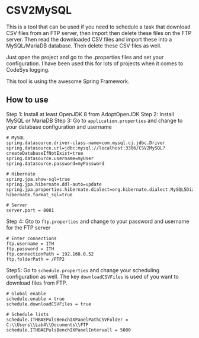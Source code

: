 # CSV2MySQL

This is a tool that can be used if you need to schedule a task that download CSV files from an FTP server, then import then delete these files on the FTP server. Then read the downloaded CSV files and import these into a MySQL/MariaDB database. Then delete these CSV files as well. 

Just open the project and go to the .properties files and set your configuration.
I have been used this for lots of projects when it comes to CodeSys logging. 

This tool is using the awesome Spring Framework.

## How to use

Step 1: Install at least OpenJDK 8 from AdoptOpenJDK
Step 2: Install MySQL or MariaDB
Step 3: Go to `application.properties` and change to your database configuration and username

```
# MySQL
spring.datasource.driver-class-name=com.mysql.cj.jdbc.Driver
spring.datasource.url=jdbc:mysql://localhost:3306/CSV2MySQL?createDatabaseIfNotExist=true
spring.datasource.username=myUser
spring.datasource.password=myPassword

# Hibernate
spring.jpa.show-sql=true
spring.jpa.hibernate.ddl-auto=update
spring.jpa.properties.hibernate.dialect=org.hibernate.dialect.MySQL5Dialect
hibernate.format_sql=true

# Server
server.port = 8081
```

Step 4: Gto to `ftp.properties` and change to your password and username for the FTP server
```
# Enter connections
ftp.username = ITH
ftp.password = ITH
ftp.connectionPath = 192.168.0.52
ftp.folderPath = /FTP2
```

Step5: Go to `schedule.properties` and change your scheduling configuration as well. The key `downloadCSVFiles` is used of you want to download files from FTP.
```
# Global enable
schedule.enable = true
schedule.downloadCSVFiles = true

# Schedule lists
schedule.ITHBAEPulsBenchIXPanelPathCSVFolder = C:\\Users\\Lab4\\Documents\\FTP
schedule.ITHBAEPulsBenchIXPanelIntervall = 5000
```

